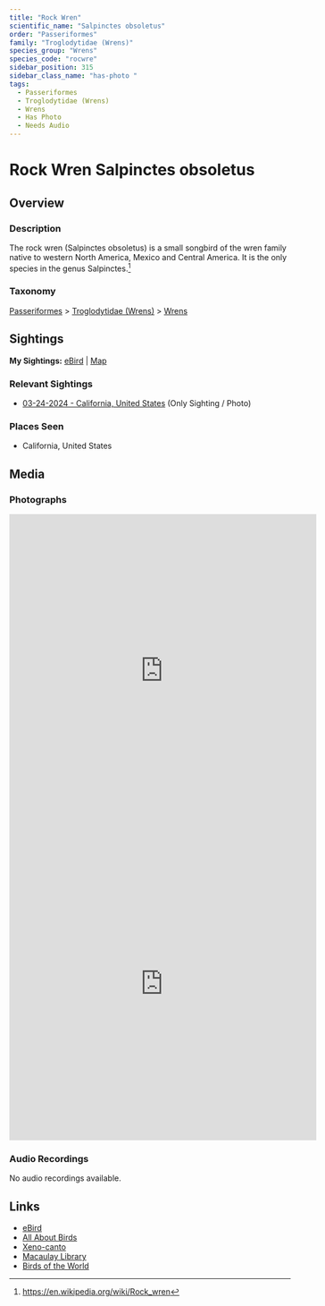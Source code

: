 ```yaml
---
title: "Rock Wren"
scientific_name: "Salpinctes obsoletus"
order: "Passeriformes"
family: "Troglodytidae (Wrens)"
species_group: "Wrens"
species_code: "rocwre"
sidebar_position: 315
sidebar_class_name: "has-photo "
tags: 
  - Passeriformes
  - Troglodytidae (Wrens)
  - Wrens
  - Has Photo
  - Needs Audio
---
```


# Rock Wren <span className='sci_name'>Salpinctes obsoletus</span>

## Overview

### Description
The rock wren (Salpinctes obsoletus) is a small songbird of the wren family native to western North America, Mexico and Central America.  It is the only species in the genus Salpinctes.[^1]

[^1]: https://en.wikipedia.org/wiki/Rock_wren

### Taxonomy
[Passeriformes](/tags/passeriformes) > [Troglodytidae (Wrens)](/tags/troglodytidae-wrens) > [Wrens](/tags/wrens)


## Sightings

**My Sightings:** [eBird](https://ebird.org/lifelist?r=world&time=life&spp=rocwre) | [Map](/map?species_code=rocwre)

### Relevant Sightings

* [03-24-2024 - California, United States](https://ebird.org/checklist/S165849468) (Only Sighting / Photo)

### Places Seen

* California, United States



## Media
### Photographs
<iframe src="https://macaulaylibrary.org/asset/616427612/embed" width="550" height="560" frameborder="0" allowfullscreen></iframe>
<iframe src="https://macaulaylibrary.org/asset/616427604/embed" width="550" height="560" frameborder="0" allowfullscreen></iframe>

### Audio Recordings
No audio recordings available.

## Links
* [eBird](https://ebird.org/species/rocwre) 
* [All About Birds](https://www.allaboutbirds.org/guide/rocwre) 
* [Xeno-canto](https://www.xeno-canto.org/species/salpinctes-obsoletus) 
* [Macaulay Library](https://search.macaulaylibrary.org/catalog?taxonCode=rocwre&sort=rating_rank_desc)
* [Birds of the World](https://birdsoftheworld.org/bow/species/rocwre)

